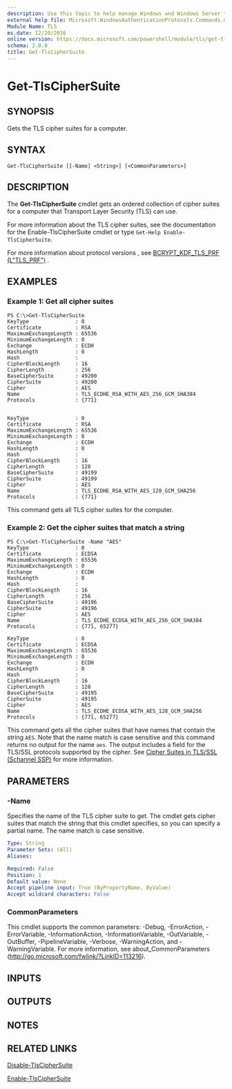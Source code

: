 ```yaml
---
description: Use this topic to help manage Windows and Windows Server technologies with Windows PowerShell.
external help file: Microsoft.WindowsAuthenticationProtocols.Commands.dll-Help.xml
Module Name: TLS
ms.date: 12/20/2016
online version: https://docs.microsoft.com/powershell/module/tls/get-tlsciphersuite?view=windowsserver2022-ps&wt.mc_id=ps-gethelp
schema: 2.0.0
title: Get-TlsCipherSuite
---
```


# Get-TlsCipherSuite

## SYNOPSIS
Gets the TLS cipher suites for a computer.

## SYNTAX

```
Get-TlsCipherSuite [[-Name] <String>] [<CommonParameters>]
```

## DESCRIPTION
The **Get-TlsCipherSuite** cmdlet gets an ordered collection of cipher suites for a computer that Transport Layer Security (TLS) can use.

For more information about the TLS cipher suites, see the documentation for the Enable-TlsCipherSuite cmdlet or type `Get-Help Enable-TlsCipherSuite`.

For more information about protocol versions , see [BCRYPT_KDF_TLS_PRF (L"TLS_PRF")](/windows/desktop/api/bcrypt/nf-bcrypt-bcryptderivekey#bcrypt_kdf_tls_prf-ltls_prf) .

## EXAMPLES

### Example 1: Get all cipher suites
```
PS C:\>Get-TlsCipherSuite
KeyType               : 0
Certificate           : RSA
MaximumExchangeLength : 65536
MinimumExchangeLength : 0
Exchange              : ECDH
HashLength            : 0
Hash                  : 
CipherBlockLength     : 16
CipherLength          : 256
BaseCipherSuite       : 49200
CipherSuite           : 49200
Cipher                : AES
Name                  : TLS_ECDHE_RSA_WITH_AES_256_GCM_SHA384
Protocols             : {771}


KeyType               : 0
Certificate           : RSA
MaximumExchangeLength : 65536
MinimumExchangeLength : 0
Exchange              : ECDH
HashLength            : 0
Hash                  : 
CipherBlockLength     : 16
CipherLength          : 128
BaseCipherSuite       : 49199
CipherSuite           : 49199
Cipher                : AES
Name                  : TLS_ECDHE_RSA_WITH_AES_128_GCM_SHA256
Protocols             : {771}
```

This command gets all TLS cipher suites for the computer.

### Example 2: Get the cipher suites that match a string
```
PS C:\>Get-TlsCipherSuite -Name "AES"
KeyType               : 0
Certificate           : ECDSA
MaximumExchangeLength : 65536
MinimumExchangeLength : 0
Exchange              : ECDH
HashLength            : 0
Hash                  :
CipherBlockLength     : 16
CipherLength          : 256
BaseCipherSuite       : 49196
CipherSuite           : 49196
Cipher                : AES
Name                  : TLS_ECDHE_ECDSA_WITH_AES_256_GCM_SHA384
Protocols             : {771, 65277}

KeyType               : 0
Certificate           : ECDSA
MaximumExchangeLength : 65536
MinimumExchangeLength : 0
Exchange              : ECDH
HashLength            : 0
Hash                  :
CipherBlockLength     : 16
CipherLength          : 128
BaseCipherSuite       : 49195
CipherSuite           : 49195
Cipher                : AES
Name                  : TLS_ECDHE_ECDSA_WITH_AES_128_GCM_SHA256
Protocols             : {771, 65277}
```

This command gets all the cipher suites that have names that contain the string `AES`.
Note that the name match is case sensitive and this command returns no output for the name `aes`.
The output includes a field for the TLS/SSL protocols supported by the cipher. 
See [Cipher Suites in TLS/SSL (Schannel SSP)](/windows/desktop/secauthn/cipher-suites-in-schannel) for more information.


## PARAMETERS

### -Name
Specifies the name of the TLS cipher suite to get.
The cmdlet gets cipher suites that match the string that this cmdlet specifies, so you can specify a partial name.
The name match is case sensitive.

```yaml
Type: String
Parameter Sets: (All)
Aliases: 

Required: False
Position: 1
Default value: None
Accept pipeline input: True (ByPropertyName, ByValue)
Accept wildcard characters: False
```

### CommonParameters
This cmdlet supports the common parameters: -Debug, -ErrorAction, -ErrorVariable, -InformationAction, -InformationVariable, -OutVariable, -OutBuffer, -PipelineVariable, -Verbose, -WarningAction, and -WarningVariable. For more information, see about_CommonParameters (http://go.microsoft.com/fwlink/?LinkID=113216).

## INPUTS

## OUTPUTS

## NOTES

## RELATED LINKS

[Disable-TlsCipherSuite](./Disable-TlsCipherSuite.md)

[Enable-TlsCipherSuite](./Enable-TlsCipherSuite.md)

